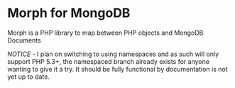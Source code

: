 # Morph for MongoDB

Morph is a PHP library to map between PHP objects and MongoDB Documents

*NOTICE* - I plan on switching to using namespaces and as such will only support PHP 5.3+, the namespaced branch already exists for anyone wanting to give it a try. It should be fully functional by documentation is not yet up to date.
